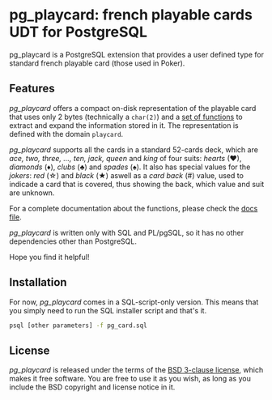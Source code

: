 pg_playcard: french playable cards UDT for PostgreSQL
=====================================================

pg_playcard is a PostgreSQL extension that provides a user defined type for 
standard french playable card (those used in Poker).

Features
--------
_pg\_playcard_ offers a compact on-disk representation of the playable card 
that uses only 2 bytes (technically a `char(2)`) and a 
[set of functions](docs/pg_playcard_docs.md) to extract and expand the 
information stored in it. The representation is defined with the domain 
`playcard`.

_pg\_playcard_ supports all the cards in a standard 52-cards deck, which are  
_ace, two, three, ..., ten, jack, queen_ and _king_ of four suits: _hearts_ 
(♥), _diamonds_ (♦), _clubs_ (♣) and _spades_ (♠). It also has special values 
for the _jokers_: _red_ (☆) and _black_ (★) aswell as a _card back_ (#) value, 
used to indicade a card that is covered, thus showing the back, which value 
and suit are unknown.

For a complete documentation about the functions, please check the 
[docs file](docs/pg_playcard_docs.md).

_pg\_playcard_ is written only with SQL and PL/pgSQL, so it has no other 
dependencies other than PostgreSQL.

Hope you find it helpful!

Installation
------------
For now, _pg\_playcard_ comes in a SQL-script-only version. This means that 
you simply need to run the SQL installer script and that's it.
```bash
psql [other parameters] -f pg_card.sql
```

License
-------
_pg\_playcard_ is released under the terms of the 
[BSD 3-clause license](LICENSE.md), 
which makes it free software. You are free to use it as you wish, as long as 
you include the BSD copyright and license notice in it.
